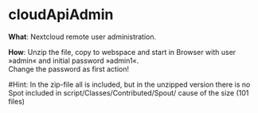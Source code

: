 # cloudApiAdmin
<p>
  <b>What</b>: Nextcloud remote user administration.
</p><p>
<b>How</b>: Unzip the file, copy to webspace and start in Browser with user »admin« and initial password »admin1«.
<br />
  Change the password as first action!
</p>

#Hint:
In the zip-file all is included, but in the unzipped version there is no Spot included in script/Classes/Contributed/Spout/ cause of the size (101 files)

